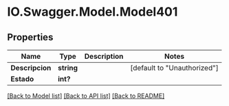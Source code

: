 # IO.Swagger.Model.Model401
## Properties

Name | Type | Description | Notes
------------ | ------------- | ------------- | -------------
**Descripcion** | **string** |  | [default to "Unauthorized"]
**Estado** | **int?** |  | 

[[Back to Model list]](../README.md#documentation-for-models) [[Back to API list]](../README.md#documentation-for-api-endpoints) [[Back to README]](../README.md)

